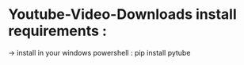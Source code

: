 # Youtube-Video-Downloads install requirements :
-> install in your windows powershell : pip install pytube

